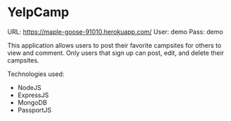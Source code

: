 # YelpCamp
URL: https://maple-goose-91010.herokuapp.com/
User: demo Pass: demo

This application allows users to post their favorite campsites for others to view and comment. Only users that sign up can post, edit, and delete their campsites. 

Technologies used:
- NodeJS
- ExpressJS
- MongoDB
- PassportJS
